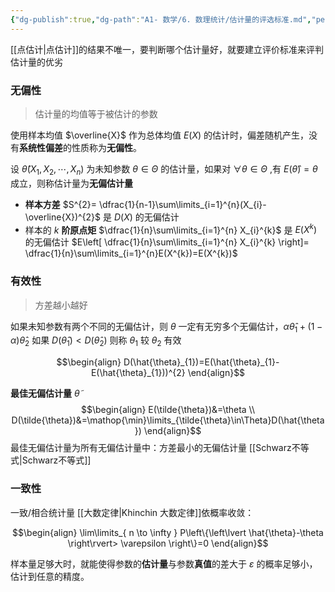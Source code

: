 ```yaml
---
{"dg-publish":true,"dg-path":"A1- 数学/6. 数理统计/估计量的评选标准.md","permalink":"/A1- 数学/6. 数理统计/估计量的评选标准/","dgPassFrontmatter":true,"noteIcon":"","created":"2024-05-24T08:01:36.172+08:00","updated":"2025-04-14T18:25:19.659+08:00"}
---
```



[[点估计\|点估计]]的结果不唯一，要判断哪个估计量好，就要建立评价标准来评判估计量的优劣
### 无偏性
>估计量的均值等于被估计的参数

使用样本均值 $\overline{X}$ 作为总体均值 $E(X)$ 的估计时，偏差随机产生，没有**系统性偏差**的性质称为**无偏性**。

设 $\hat{\theta}(X_{1},X_{2},\cdots,X_{n})$ 为未知参数 $\theta \in\Theta$ 的估计量，如果对 $\forall\theta \in\Theta$ ,有 $E(\hat{\theta})=\theta$ 成立，则称估计量为**无偏估计量**


- **样本方差** $S^{2}= \dfrac{1}{n-1}\sum\limits_{i=1}^{n}(X_{i}-\overline{X})^{2}$ 是 $D(X)$ 的无偏估计
- 样本的 $k$ **阶原点矩** $\dfrac{1}{n}\sum\limits_{i=1}^{n} X_{i}^{k}$ 是 $E(X^{k})$ 的无偏估计
	$E\left[ \dfrac{1}{n}\sum\limits_{i=1}^{n} X_{i}^{k} \right]= \dfrac{1}{n}\sum\limits_{i=1}^{n}E(X^{k})=E(X^{k})$ 

### 有效性
>方差越小越好

如果未知参数有两个不同的无偏估计，则 $\theta$ 一定有无穷多个无偏估计，$\alpha  \hat{\theta}_{1}+(1-\alpha)\hat{\theta}_{2}$
如果 $D(\hat{\theta}_{1})<D(\hat{\theta}_{2})$   则称 $\theta_{1}$ 较 $\theta_{2}$ 有效


$$\begin{align}
D(\hat{\theta}_{1})=E(\hat{\theta}_{1}-E(\hat{\theta}_{1}))^{2}
\end{align}$$


**最佳无偏估计量** $\tilde{\theta}$
$$\begin{align}
E(\tilde{\theta})&=\theta \\
D(\tilde{\theta})&=\mathop{\min}\limits_{\tilde{\theta}\in\Theta}D(\hat{\theta}) 
\end{align}$$
最佳无偏估计量为所有无偏估计量中：方差最小的无偏估计量
[[Schwarz不等式\|Schwarz不等式]]

### 一致性
一致/相合统计量
[[大数定律\|Khinchin 大数定律]]依概率收敛：

$$\begin{align}
\lim\limits_{ n \to \infty } P\left\{\left\lvert  \hat{\theta}-\theta \right\rvert> \varepsilon \right\}=0
\end{align}$$

样本量足够大时，就能使得参数的**估计量**与参数**真值**的差大于 $\varepsilon$ 的概率足够小，估计到任意的精度。





